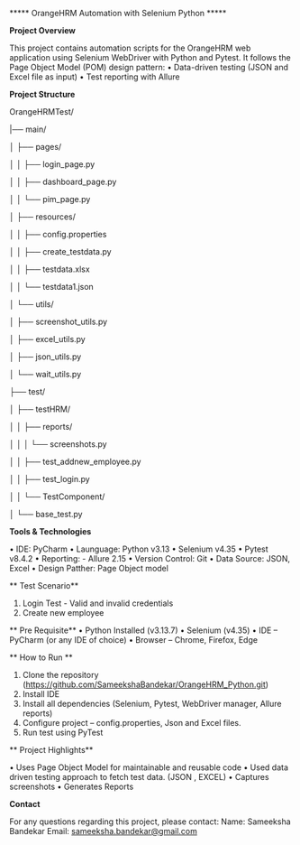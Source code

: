 ***** OrangeHRM Automation with Selenium Python *****

**Project Overview**

This project contains automation scripts for the OrangeHRM web application using Selenium WebDriver with Python and Pytest.
It follows the Page Object Model (POM) design pattern:
•	Data-driven testing (JSON and Excel file as input)
•	Test reporting with Allure

**Project Structure**

OrangeHRMTest/

|── main/

│    ├── pages/ 

                
│   │       ├── login_page.py

│   │        ├── dashboard_page.py

│   │          └── pim_page.py

│    ├── resources/

│   │         ├── config.properties

│   │         ├── create_testdata.py

│   │         ├── testdata.xlsx

│   │           └── testdata1.json

│   └── utils/

│               ├── screenshot_utils.py

│               ├── excel_utils.py

│               ├── json_utils.py

│                └── wait_utils.py

├── test/

│      ├── testHRM/

│   │         ├── reports/

│   │   │             └── screenshots.py

│   │        ├── test_addnew_employee.py

│   │        ├── test_login.py

│   │   └── TestComponent/

│                └── base_test.py


**Tools & Technologies**

•	IDE: PyCharm 
•	Launguage: Python v3.13
•	Selenium v4.35
•	Pytest v8.4.2
•	Reporting: - Allure 2.15
•	Version Control: Git
•	Data Source: JSON, Excel
•	Design Patther: Page Object model 

** Test Scenario**

1.	Login Test - Valid and invalid credentials
2.	Create new employee

** Pre Requisite**
•	Python Installed (v3.13.7)
•	Selenium (v4.35)
•	IDE – PyCharm (or any IDE of choice)
•	Browser – Chrome, Firefox, Edge

** How to Run **
1.	Clone the repository (https://github.com/SameekshaBandekar/OrangeHRM_Python.git)
2.	Install IDE
3.	Install all dependencies (Selenium, Pytest, WebDriver manager, Allure reports)
4.	Configure project – config.properties, Json and Excel files.
5.	Run test using PyTest

** Project Highlights**

•	Uses Page Object Model for maintainable and reusable code
•	Used data driven testing approach to fetch test data. (JSON , EXCEL)
•	Captures screenshots
•	Generates Reports

**Contact**

For any questions regarding this project, please contact:
Name: Sameeksha Bandekar
Email: sameeksha.bandekar@gmail.com




